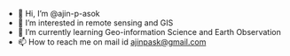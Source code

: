 - 👋 Hi, I’m @ajin-p-asok
- 👀 I’m interested in remote sensing and GIS
- 🌱 I’m currently learning Geo-information Science and Earth Observation
- 📫 How to reach me on mail id ajinpask@gmail.com

<!---
ajin-p-asok/ajin-p-asok is a ✨ special ✨ repository because its `README.md` (this file) appears on your GitHub profile.
You can click the Preview link to take a look at your changes.
--->

